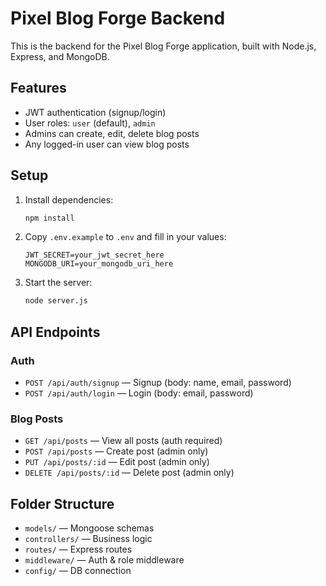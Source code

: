 # Pixel Blog Forge Backend

This is the backend for the Pixel Blog Forge application, built with Node.js, Express, and MongoDB.

## Features

- JWT authentication (signup/login)
- User roles: `user` (default), `admin`
- Admins can create, edit, delete blog posts
- Any logged-in user can view blog posts

## Setup

1. Install dependencies:
   ```bash
   npm install
   ```
2. Copy `.env.example` to `.env` and fill in your values:
   ```env
   JWT_SECRET=your_jwt_secret_here
   MONGODB_URI=your_mongodb_uri_here
   ```
3. Start the server:
   ```bash
   node server.js
   ```

## API Endpoints

### Auth

- `POST /api/auth/signup` — Signup (body: name, email, password)
- `POST /api/auth/login` — Login (body: email, password)

### Blog Posts

- `GET /api/posts` — View all posts (auth required)
- `POST /api/posts` — Create post (admin only)
- `PUT /api/posts/:id` — Edit post (admin only)
- `DELETE /api/posts/:id` — Delete post (admin only)

## Folder Structure

- `models/` — Mongoose schemas
- `controllers/` — Business logic
- `routes/` — Express routes
- `middleware/` — Auth & role middleware
- `config/` — DB connection
